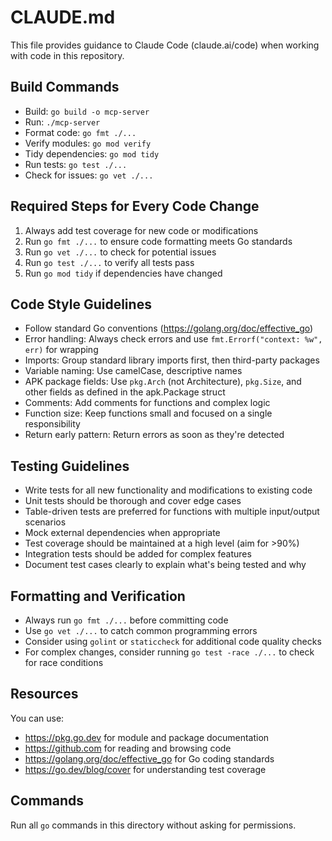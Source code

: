 # CLAUDE.md

This file provides guidance to Claude Code (claude.ai/code) when working with code in this repository.

## Build Commands
- Build: `go build -o mcp-server`
- Run: `./mcp-server`
- Format code: `go fmt ./...`
- Verify modules: `go mod verify`
- Tidy dependencies: `go mod tidy`
- Run tests: `go test ./...`
- Check for issues: `go vet ./...`

## Required Steps for Every Code Change
1. Always add test coverage for new code or modifications
2. Run `go fmt ./...` to ensure code formatting meets Go standards
3. Run `go vet ./...` to check for potential issues
4. Run `go test ./...` to verify all tests pass
5. Run `go mod tidy` if dependencies have changed

## Code Style Guidelines
- Follow standard Go conventions (https://golang.org/doc/effective_go)
- Error handling: Always check errors and use `fmt.Errorf("context: %w", err)` for wrapping
- Imports: Group standard library imports first, then third-party packages
- Variable naming: Use camelCase, descriptive names
- APK package fields: Use `pkg.Arch` (not Architecture), `pkg.Size`, and other fields as defined in the apk.Package struct
- Comments: Add comments for functions and complex logic
- Function size: Keep functions small and focused on a single responsibility
- Return early pattern: Return errors as soon as they're detected

## Testing Guidelines
- Write tests for all new functionality and modifications to existing code
- Unit tests should be thorough and cover edge cases
- Table-driven tests are preferred for functions with multiple input/output scenarios
- Mock external dependencies when appropriate
- Test coverage should be maintained at a high level (aim for >90%)
- Integration tests should be added for complex features
- Document test cases clearly to explain what's being tested and why

## Formatting and Verification
- Always run `go fmt ./...` before committing code
- Use `go vet ./...` to catch common programming errors
- Consider using `golint` or `staticcheck` for additional code quality checks
- For complex changes, consider running `go test -race ./...` to check for race conditions

## Resources

You can use:
- https://pkg.go.dev for module and package documentation
- https://github.com for reading and browsing code
- https://golang.org/doc/effective_go for Go coding standards
- https://go.dev/blog/cover for understanding test coverage

## Commands

Run all `go` commands in this directory without asking for permissions.
